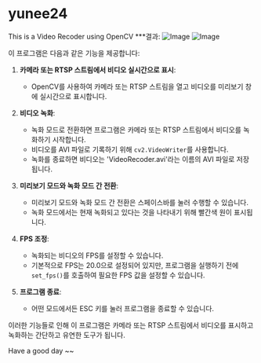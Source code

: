 # yunee24
This is a Video Recoder using OpenCV
***결과:
![Image](IMAGE_URL)
![Image](IMAGE_URL)

이 프로그램은 다음과 같은 기능을 제공합니다:

1. **카메라 또는 RTSP 스트림에서 비디오 실시간으로 표시**:
   - OpenCV를 사용하여 카메라 또는 RTSP 스트림을 열고 비디오를 미리보기 창에 실시간으로 표시합니다.

2. **비디오 녹화**:
   - 녹화 모드로 전환하면 프로그램은 카메라 또는 RTSP 스트림에서 비디오를 녹화하기 시작합니다.
   - 비디오를 AVI 파일로 기록하기 위해 `cv2.VideoWriter`를 사용합니다.
   - 녹화를 종료하면 비디오는 'VideoRecoder.avi'라는 이름의 AVI 파일로 저장됩니다.

3. **미리보기 모드와 녹화 모드 간 전환**:
   - 미리보기 모드와 녹화 모드 간 전환은 스페이스바를 눌러 수행할 수 있습니다.
   - 녹화 모드에서는 현재 녹화되고 있다는 것을 나타내기 위해 빨간색 원이 표시됩니다.

4. **FPS 조정**:
   - 녹화되는 비디오의 FPS를 설정할 수 있습니다.
   - 기본적으로 FPS는 20.0으로 설정되어 있지만, 프로그램을 실행하기 전에 `set_fps()`를 호출하여 필요한 FPS 값을 설정할 수 있습니다.

5. **프로그램 종료**:
   - 어떤 모드에서든 ESC 키를 눌러 프로그램을 종료할 수 있습니다.

이러한 기능들로 인해 이 프로그램은 카메라 또는 RTSP 스트림에서 비디오를 표시하고 녹화하는 간단하고 유연한 도구가 됩니다.

Have a good day ~~
